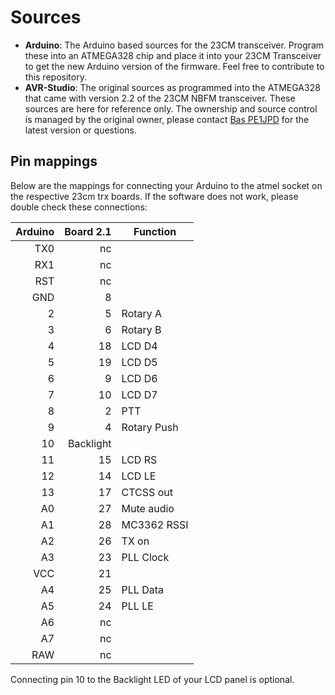 # Sources

- **Arduino**: The Arduino based sources for the 23CM transceiver. Program these into
  an ATMEGA328 chip and place it into your 23CM Transceiver to get the new Arduino
  version of the firmware. Feel free to contribute to this repository.
- **AVR-Studio**: The original sources as programmed into the ATMEGA328 that came with
  version 2.2 of the 23CM NBFM transceiver. These sources are here for reference only.
  The ownership and source control is managed by the original owner, please contact 
  [Bas PE1JPD](http://www.pe1jpd.nl/index.php/23cm_nbfm/) for the latest version or questions.

## Pin mappings

Below are the mappings for connecting your Arduino to the atmel socket on the respective
23cm trx boards. If the software does not work, please double check these connections:

| Arduino | Board 2.1 | Function    |
|--------:|----------:|-------------|
|     TX0 |        nc |             |
|     RX1 |        nc |             |
|     RST |        nc |             |
|     GND |         8 |             |
|       2 |         5 | Rotary A    |
|       3 |         6 | Rotary B    |
|       4 |        18 | LCD D4      |
|       5 |        19 | LCD D5      |
|       6 |         9 | LCD D6      |
|       7 |        10 | LCD D7      |
|       8 |         2 | PTT         |
|       9 |         4 | Rotary Push |
|      10 | Backlight |             |
|      11 |        15 | LCD RS      |
|      12 |        14 | LCD LE      |
|      13 |        17 | CTCSS out   |
|      A0 |        27 | Mute audio  |
|      A1 |        28 | MC3362 RSSI |
|      A2 |        26 | TX on       |
|      A3 |        23 | PLL Clock   |
|     VCC |        21 |             |
|      A4 |        25 | PLL Data    |
|      A5 |        24 | PLL LE      |
|      A6 |        nc |             |
|      A7 |        nc |             |
|     RAW |        nc |             |

Connecting pin 10 to the Backlight LED of your LCD panel is optional.
